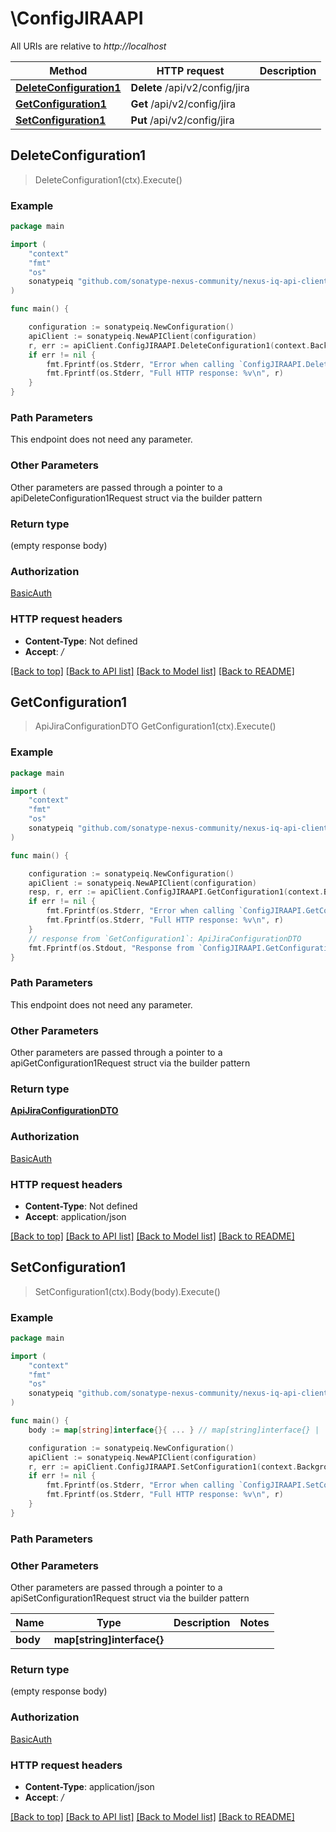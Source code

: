 # \ConfigJIRAAPI

All URIs are relative to *http://localhost*

Method | HTTP request | Description
------------- | ------------- | -------------
[**DeleteConfiguration1**](ConfigJIRAAPI.md#DeleteConfiguration1) | **Delete** /api/v2/config/jira | 
[**GetConfiguration1**](ConfigJIRAAPI.md#GetConfiguration1) | **Get** /api/v2/config/jira | 
[**SetConfiguration1**](ConfigJIRAAPI.md#SetConfiguration1) | **Put** /api/v2/config/jira | 



## DeleteConfiguration1

> DeleteConfiguration1(ctx).Execute()



### Example

```go
package main

import (
	"context"
	"fmt"
	"os"
	sonatypeiq "github.com/sonatype-nexus-community/nexus-iq-api-client-go"
)

func main() {

	configuration := sonatypeiq.NewConfiguration()
	apiClient := sonatypeiq.NewAPIClient(configuration)
	r, err := apiClient.ConfigJIRAAPI.DeleteConfiguration1(context.Background()).Execute()
	if err != nil {
		fmt.Fprintf(os.Stderr, "Error when calling `ConfigJIRAAPI.DeleteConfiguration1``: %v\n", err)
		fmt.Fprintf(os.Stderr, "Full HTTP response: %v\n", r)
	}
}
```

### Path Parameters

This endpoint does not need any parameter.

### Other Parameters

Other parameters are passed through a pointer to a apiDeleteConfiguration1Request struct via the builder pattern


### Return type

 (empty response body)

### Authorization

[BasicAuth](../README.md#BasicAuth)

### HTTP request headers

- **Content-Type**: Not defined
- **Accept**: */*

[[Back to top]](#) [[Back to API list]](../README.md#documentation-for-api-endpoints)
[[Back to Model list]](../README.md#documentation-for-models)
[[Back to README]](../README.md)


## GetConfiguration1

> ApiJiraConfigurationDTO GetConfiguration1(ctx).Execute()



### Example

```go
package main

import (
	"context"
	"fmt"
	"os"
	sonatypeiq "github.com/sonatype-nexus-community/nexus-iq-api-client-go"
)

func main() {

	configuration := sonatypeiq.NewConfiguration()
	apiClient := sonatypeiq.NewAPIClient(configuration)
	resp, r, err := apiClient.ConfigJIRAAPI.GetConfiguration1(context.Background()).Execute()
	if err != nil {
		fmt.Fprintf(os.Stderr, "Error when calling `ConfigJIRAAPI.GetConfiguration1``: %v\n", err)
		fmt.Fprintf(os.Stderr, "Full HTTP response: %v\n", r)
	}
	// response from `GetConfiguration1`: ApiJiraConfigurationDTO
	fmt.Fprintf(os.Stdout, "Response from `ConfigJIRAAPI.GetConfiguration1`: %v\n", resp)
}
```

### Path Parameters

This endpoint does not need any parameter.

### Other Parameters

Other parameters are passed through a pointer to a apiGetConfiguration1Request struct via the builder pattern


### Return type

[**ApiJiraConfigurationDTO**](ApiJiraConfigurationDTO.md)

### Authorization

[BasicAuth](../README.md#BasicAuth)

### HTTP request headers

- **Content-Type**: Not defined
- **Accept**: application/json

[[Back to top]](#) [[Back to API list]](../README.md#documentation-for-api-endpoints)
[[Back to Model list]](../README.md#documentation-for-models)
[[Back to README]](../README.md)


## SetConfiguration1

> SetConfiguration1(ctx).Body(body).Execute()



### Example

```go
package main

import (
	"context"
	"fmt"
	"os"
	sonatypeiq "github.com/sonatype-nexus-community/nexus-iq-api-client-go"
)

func main() {
	body := map[string]interface{}{ ... } // map[string]interface{} |  (optional)

	configuration := sonatypeiq.NewConfiguration()
	apiClient := sonatypeiq.NewAPIClient(configuration)
	r, err := apiClient.ConfigJIRAAPI.SetConfiguration1(context.Background()).Body(body).Execute()
	if err != nil {
		fmt.Fprintf(os.Stderr, "Error when calling `ConfigJIRAAPI.SetConfiguration1``: %v\n", err)
		fmt.Fprintf(os.Stderr, "Full HTTP response: %v\n", r)
	}
}
```

### Path Parameters



### Other Parameters

Other parameters are passed through a pointer to a apiSetConfiguration1Request struct via the builder pattern


Name | Type | Description  | Notes
------------- | ------------- | ------------- | -------------
 **body** | **map[string]interface{}** |  | 

### Return type

 (empty response body)

### Authorization

[BasicAuth](../README.md#BasicAuth)

### HTTP request headers

- **Content-Type**: application/json
- **Accept**: */*

[[Back to top]](#) [[Back to API list]](../README.md#documentation-for-api-endpoints)
[[Back to Model list]](../README.md#documentation-for-models)
[[Back to README]](../README.md)

